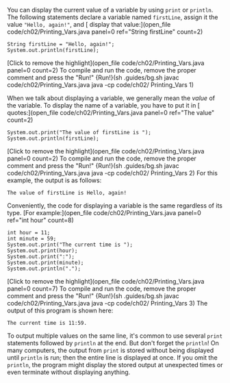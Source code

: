 You can display the current value of a variable by using `print` or `println`. The following statements declare a variable named ```firstLine```, assign it the value ```"Hello, again!"```, and [ display that value:](open_file code/ch02/Printing_Vars.java panel=0 ref="String firstLine" count=2)


```code
String firstLine = "Hello, again!";
System.out.println(firstLine);
```

[Click to remove the highlight](open_file code/ch02/Printing_Vars.java panel=0 count=2)
 To compile and run the code, remove the proper comment and press the "Run!"
{Run!}(sh .guides/bg.sh javac code/ch02/Printing_Vars.java java -cp code/ch02/ Printing_Vars 1)


When we talk about displaying a variable, we generally mean the *value* of the variable. To display the name of a variable, you have to put it in [ quotes:](open_file code/ch02/Printing_Vars.java panel=0 ref="The value" count=2)


```code
System.out.print("The value of firstLine is ");
System.out.println(firstLine);
```

[Click to remove the highlight](open_file code/ch02/Printing_Vars.java panel=0 count=2)
 To compile and run the code, remove the proper comment and press the "Run!"
{Run!}(sh .guides/bg.sh javac code/ch02/Printing_Vars.java java -cp code/ch02/ Printing_Vars 2)
 For this example, the output is as follows:

```code
The value of firstLine is Hello, again!
```

Conveniently, the code for displaying a variable is the same regardless of its type. [For example:](open_file code/ch02/Printing_Vars.java panel=0 ref="int hour" count=8)


```code
int hour = 11;
int minute = 59;
System.out.print("The current time is ");
System.out.print(hour);
System.out.print(":");
System.out.print(minute);
System.out.println(".");
```

[Click to remove the highlight](open_file code/ch02/Printing_Vars.java panel=0 count=7)
 To compile and run the code, remove the proper comment and press the "Run!"
{Run!}(sh .guides/bg.sh javac code/ch02/Printing_Vars.java java -cp code/ch02/ Printing_Vars 3)
 The output of this program is shown here:

```code
The current time is 11:59.
```

To output multiple values on the same line, it's common to use several `print` statements followed by `println` at the end. But don't forget the `println`! On many computers, the output from `print` is stored without being displayed until `println` is run; then the entire line is displayed at once. If you omit the `println`, the program might display the stored output at unexpected times or even terminate without displaying anything.